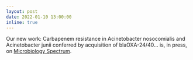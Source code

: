 ```yaml
---
layout: post
date: 2022-01-10 13:00:00
inline: true
---
```


Our new work: Carbapenem resistance in Acinetobacter nosocomialis and Acinetobacter junii conferred by acquisition of blaOXA-24/40... is, in press, on <a href="https://journals.asm.org/doi/10.1128/spectrum.02734-21">Microbiology Spectrum</a>.
